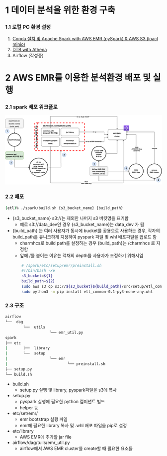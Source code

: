 # 1 데이터 분석을 위한 환경 구축

### 1.1 로컬 PC 환경 설정

1. [Conda 설치 및 Apache Spark with AWS EMR (pySpark) &  AWS S3 (loacl minio)](https://github.com/charmhcs/data_dev/tree/master/spark#readme)
2. [DTB with Athena](https://github.com/charmhcs/data_dev/tree/master/dbt)
3. Airflow (작성중)

# 2 AWS EMR를 이용한 분석환경 배포 및 실행

### 2.1 spark 배포 워크플로
![](https://github.com/charmhcs/data_dev/blob/master/pyspark.drawio.png?raw=true)

### 2.2 배포

```bash
(etl)% ./spark/build.sh {s3_bucket_name} {build_path}
```
- {s3_bucket_name} s3://는 제외한 나머지 s3 버킷명을 표기함
  - 예로 s3://data_dev인 경우  {s3_bucket_name}는 data_dev 가 됨
- {build_path} 는 여러 사용자가 동시에 bucket를 공용으로 사용하는 경우, 각자의 build_path를 유니크하게 지정하여 pyspark 파일 및 whl 배포파일을 업로드 함
  - charmhcs로 build path를 설정하는 경우 {build_path}는 /charmhcs 로 지정함
  - 앞에 /를 붙이는 이유는 객채의 depth를 사용자가 조정하기 위해서임
  ```bash
      # /spark/etc/setup/emr/preinstall.sh
      #!/bin/bash -xe
      s3_bucket=${1}
      build_path=${2}
      sudo aws s3 cp s3://${s3_bucket}${build_path}/src/setup/etl_common-0.1-py3-none-any.whl ./
      sudo python3 -m pip install etl_common-0.1-py3-none-any.whl
  ```
### 2.3 구조

```bash
airflow
└──  dag
        └──  utils
                    └── emr_util.py
spark
├── etc
|		├──  library
|       └──  setup
|                   └── emr
|                           └── preinstall.sh
├── setup.py
└── build.sh
```

- build.sh
    - setup.py 실행 및 library, pyspark파일을 s3에 복사
- setup.py
    - pyspark 실행에 필요한 python 컴퍼넌트 빌드
    - helper 등
- etc/set/emr/
    - emr bootstrap 실행 파일
    - emr에 필요한 library 복사 및 .whl 배포 파일을 pip로 설정
- etc/library
    - AWS EMR에 추가할 jar file
- airflow/dag/tuils/emr_util.py
    - airflow에서 AWS EMR cluster를 create할 때 필요한 요소들